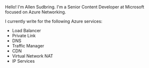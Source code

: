 Hello!  I'm Allen Sudbring.  I'm a Senior Content Developer at Microsoft focused on Azure Networking.  

I currently write for the following Azure services:

* Load Balancer
* Private Link
* DNS
* Traffic Manager
* CDN
* Virtual Network NAT
* IP Services

<!---
asudbring/asudbring is a ✨ special ✨ repository because its `README.md` (this file) appears on your GitHub profile.
You can click the Preview link to take a look at your changes.
--->
